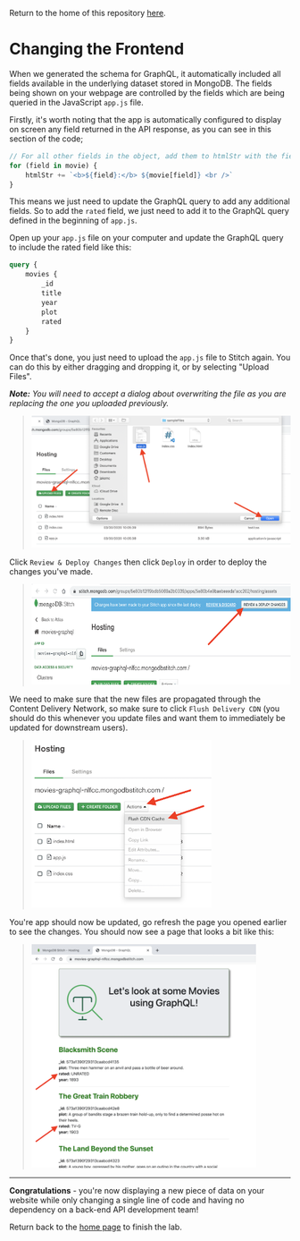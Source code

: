 Return to the home of this repository [here](../readme.md).

# Changing the Frontend
When we generated the schema for GraphQL, it automatically included all fields available in the underlying dataset stored in MongoDB. The fields being shown on your webpage are controlled by the fields which are being queried in the JavaScript `app.js` file. 

Firstly, it's worth noting that the app is automatically configured to display on screen any field returned in the API response, as you can see in this section of the code;
```javascript
// For all other fields in the object, add them to htmlStr with the field name in bold, and the field value in plain text
for (field in movie) {
    htmlStr += `<b>${field}:</b> ${movie[field]} <br />`
}
```
This means we just need to update the GraphQL query to add any additional fields. So to add the `rated` field, we just need to add it to the GraphQL query defined in the beginning of `app.js`.

Open up your `app.js` file on your computer and update the GraphQL query to include the rated field like this:
```graphql
query {
    movies {
        _id
        title
        year
        plot
        rated
    }
}
```
Once that's done, you just need to upload the `app.js` file to Stitch again. You can do this by either dragging and dropping it, or by selecting "Upload Files". 

***Note:** You will need to accept a dialog about overwriting the file as you are replacing the one you uploaded previously.*
> <img src="./images/04-changing-requirements/change-1.png" width="500">

Click `Review & Deploy Changes` then click `Deploy` in order to deploy the changes you've made.
> <img src="./images/04-changing-requirements/change-2.png" height="180">

We need to make sure that the new files are propagated through the Content Delivery Network, so make sure to click `Flush Delivery CDN` (you should do this whenever you update files and want them to immediately be updated for downstream users).
> <img src="./images/04-changing-requirements/change-3.png" height="300">

You're app should now be updated, go refresh the page you opened earlier to see the changes. You should now see a page that looks a bit like this:
> <img src="./images/04-changing-requirements/change-4.png" height="400">

---
**Congratulations** - you're now displaying a new piece of data on your website while only changing a single line of code and having no dependency on a back-end API development team! 

Return back to the [home page](../readme.md) to finish the lab.